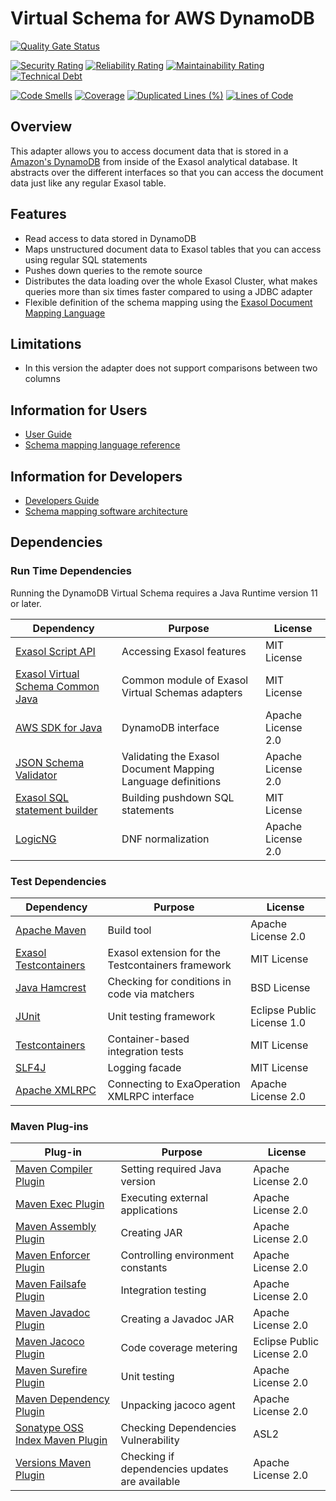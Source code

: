 # Virtual Schema for AWS DynamoDB

[![Quality Gate Status](https://sonarcloud.io/api/project_badges/measure?project=com.exasol%3Adynamodb-virtual-schema&metric=alert_status)](https://sonarcloud.io/dashboard?id=com.exasol%3Adynamodb-virtual-schema)

[![Security Rating](https://sonarcloud.io/api/project_badges/measure?project=com.exasol%3Adynamodb-virtual-schema&metric=security_rating)](https://sonarcloud.io/dashboard?id=com.exasol%3Adynamodb-virtual-schema)
[![Reliability Rating](https://sonarcloud.io/api/project_badges/measure?project=com.exasol%3Adynamodb-virtual-schema&metric=reliability_rating)](https://sonarcloud.io/dashboard?id=com.exasol%3Adynamodb-virtual-schema)
[![Maintainability Rating](https://sonarcloud.io/api/project_badges/measure?project=com.exasol%3Adynamodb-virtual-schema&metric=sqale_rating)](https://sonarcloud.io/dashboard?id=com.exasol%3Adynamodb-virtual-schema)
[![Technical Debt](https://sonarcloud.io/api/project_badges/measure?project=com.exasol%3Adynamodb-virtual-schema&metric=sqale_index)](https://sonarcloud.io/dashboard?id=com.exasol%3Adynamodb-virtual-schema)

[![Code Smells](https://sonarcloud.io/api/project_badges/measure?project=com.exasol%3Adynamodb-virtual-schema&metric=code_smells)](https://sonarcloud.io/dashboard?id=com.exasol%3Adynamodb-virtual-schema)
[![Coverage](https://sonarcloud.io/api/project_badges/measure?project=com.exasol%3Adynamodb-virtual-schema&metric=coverage)](https://sonarcloud.io/dashboard?id=com.exasol%3Adynamodb-virtual-schema)
[![Duplicated Lines (%)](https://sonarcloud.io/api/project_badges/measure?project=com.exasol%3Adynamodb-virtual-schema&metric=duplicated_lines_density)](https://sonarcloud.io/dashboard?id=com.exasol%3Adynamodb-virtual-schema)
[![Lines of Code](https://sonarcloud.io/api/project_badges/measure?project=com.exasol%3Adynamodb-virtual-schema&metric=ncloc)](https://sonarcloud.io/dashboard?id=com.exasol%3Adynamodb-virtual-schema)

## Overview

This adapter allows you to access document data that is stored in a [Amazon's DynamoDB]((https://aws.amazon.com/dynamodb/)) from inside of the Exasol analytical database.
It abstracts over the different interfaces so that you can access the document data just like any regular Exasol table.

## Features

* Read access to data stored in DynamoDB
* Maps unstructured document data to Exasol tables that you can access using regular SQL statements
* Pushes down queries to the remote source
* Distributes the data loading over the whole Exasol Cluster, what makes queries more than six times faster compared to using a JDBC adapter
* Flexible definition of the schema mapping using the [Exasol Document Mapping Language](https://exasol.github.io/dynamodb-virtual-schema/schema_doc/index.html)

## Limitations

* In this version the adapter does not support comparisons between two columns

## Information for Users

* [User Guide](doc/user-guide/user_guide.md)
* [Schema mapping language reference](https://exasol.github.io/dynamodb-virtual-schema/schema_doc/index.html)

## Information for Developers

* [Developers Guide](doc/development/developers_guide.md)
* [Schema mapping software architecture](doc/schemaMappingArchitecture.md)

## Dependencies

### Run Time Dependencies

Running the DynamoDB Virtual Schema requires a Java Runtime version 11 or later.

| Dependency                                                                          | Purpose                                                     | License                          |
|-------------------------------------------------------------------------------------|-------------------------------------------------------------|----------------------------------|
| [Exasol Script API](https://docs.exasol.com/database_concepts/udf_scripts.htm)      | Accessing Exasol features                                   | MIT License                      |
| [Exasol Virtual Schema Common Java][exasol-virtual-schema-common-java]              | Common module of Exasol Virtual Schemas adapters            | MIT License  
| [AWS SDK for Java](https://aws.amazon.com/de/sdk-for-java/)                         | DynamoDB interface                                          | Apache License 2.0
| [JSON Schema Validator](https://github.com/everit-org/json-schema)                  | Validating the Exasol Document Mapping Language definitions | Apache License 2.0
| [Exasol SQL statement builder](https://github.com/exasol/sql-statement-builder)     | Building pushdown SQL statements                            | MIT License
| [LogicNG](https://github.com/logic-ng/LogicNG)                                      | DNF normalization                                           | Apache License 2.0

### Test Dependencies

| Dependency                                                                          | Purpose                                                | License                          |
|-------------------------------------------------------------------------------------|--------------------------------------------------------|----------------------------------|
| [Apache Maven](https://maven.apache.org/)                                           | Build tool                                             | Apache License 2.0               |
| [Exasol Testcontainers][exasol-testcontainers]                                      | Exasol extension for the Testcontainers framework      | MIT License                      |
| [Java Hamcrest](http://hamcrest.org/JavaHamcrest/)                                  | Checking for conditions in code via matchers           | BSD License                      |
| [JUnit](https://junit.org/junit5)                                                   | Unit testing framework                                 | Eclipse Public License 1.0       |
| [Testcontainers](https://www.testcontainers.org/)                                   | Container-based integration tests                      | MIT License                      |
| [SLF4J](http://www.slf4j.org/)                                                      | Logging facade                                         | MIT License                      |
| [Apache XMLRPC](https://mvnrepository.com/artifact/org.apache.xmlrpc)               | Connecting to ExaOperation XMLRPC interface            | Apache License 2.0               |

### Maven Plug-ins

| Plug-in                                                                             | Purpose                                                | License                          |
|-------------------------------------------------------------------------------------|--------------------------------------------------------|----------------------------------|
| [Maven Compiler Plugin](https://maven.apache.org/plugins/maven-compiler-plugin/)    | Setting required Java version                          | Apache License 2.0               |
| [Maven Exec Plugin](https://www.mojohaus.org/exec-maven-plugin/)                    | Executing external applications                        | Apache License 2.0               |
| [Maven Assembly Plugin](https://maven.apache.org/plugins/maven-assembly-plugin/)    | Creating JAR                                           | Apache License 2.0               |
| [Maven Enforcer Plugin][maven-enforcer-plugin]                                      | Controlling environment constants                      | Apache License 2.0               |
| [Maven Failsafe Plugin](https://maven.apache.org/surefire/maven-surefire-plugin/)   | Integration testing                                    | Apache License 2.0               |
| [Maven Javadoc Plugin](https://maven.apache.org/plugins/maven-javadoc-plugin/)      | Creating a Javadoc JAR                                 | Apache License 2.0               |
| [Maven Jacoco Plugin](https://www.eclemma.org/jacoco/trunk/doc/maven.html)          | Code coverage metering                                 | Eclipse Public License 2.0       |
| [Maven Surefire Plugin](https://maven.apache.org/surefire/maven-surefire-plugin/)   | Unit testing                                           | Apache License 2.0               |
| [Maven Dependency Plugin](https://maven.apache.org/plugins/maven-dependency-plugin/)| Unpacking jacoco agent                                 | Apache License 2.0               |
| [Sonatype OSS Index Maven Plugin][sonatype-oss-index-maven-plugin]                  | Checking Dependencies Vulnerability                    | ASL2                             |
| [Versions Maven Plugin][versions-maven-plugin]                                      | Checking if dependencies updates are available         | Apache License 2.0               |

[exasol-testcontainers]: https://github.com/exasol/exasol-testcontainers
[maven-enforcer-plugin]: http://maven.apache.org/enforcer/maven-enforcer-plugin/
[mysql-jdbc-driver]: https://dev.mysql.com/downloads/connector/j/
[oracle-jdbc-driver]: https://www.oracle.com/database/technologies/appdev/jdbc.html
[postgresql-jdbc-driver]: https://jdbc.postgresql.org/
[sonatype-oss-index-maven-plugin]: https://sonatype.github.io/ossindex-maven/maven-plugin/
[versions-maven-plugin]: https://www.mojohaus.org/versions-maven-plugin/
[exasol-virtual-schema-common-java]: https://github.com/exasol/virtual-schema-common-java
